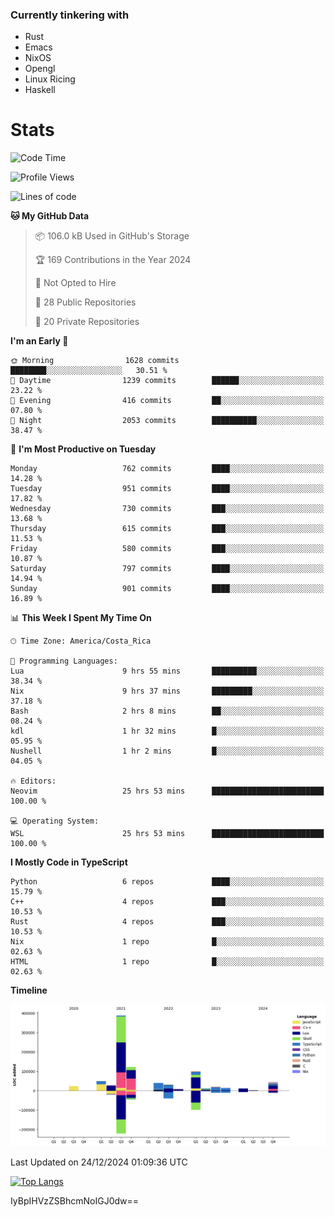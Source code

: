 ### Currently tinkering with
 - Rust
 - Emacs
 - NixOS
 - Opengl
 - Linux Ricing
 - Haskell

# Stats
<!--START_SECTION:waka-->
![Code Time](http://img.shields.io/badge/Code%20Time-1%2C052%20hrs%2020%20mins-blue)

![Profile Views](http://img.shields.io/badge/Profile%20Views-0-blue)

![Lines of code](https://img.shields.io/badge/From%20Hello%20World%20I%27ve%20Written-894.7%20thousand%20lines%20of%20code-blue)

**🐱 My GitHub Data** 

> 📦 106.0 kB Used in GitHub's Storage 
 > 
> 🏆 169 Contributions in the Year 2024
 > 
> 🚫 Not Opted to Hire
 > 
> 📜 28 Public Repositories 
 > 
> 🔑 20 Private Repositories 
 > 
**I'm an Early 🐤** 

```text
🌞 Morning                1628 commits        ████████░░░░░░░░░░░░░░░░░   30.51 % 
🌆 Daytime                1239 commits        ██████░░░░░░░░░░░░░░░░░░░   23.22 % 
🌃 Evening                416 commits         ██░░░░░░░░░░░░░░░░░░░░░░░   07.80 % 
🌙 Night                  2053 commits        ██████████░░░░░░░░░░░░░░░   38.47 % 
```
📅 **I'm Most Productive on Tuesday** 

```text
Monday                   762 commits         ████░░░░░░░░░░░░░░░░░░░░░   14.28 % 
Tuesday                  951 commits         ████░░░░░░░░░░░░░░░░░░░░░   17.82 % 
Wednesday                730 commits         ███░░░░░░░░░░░░░░░░░░░░░░   13.68 % 
Thursday                 615 commits         ███░░░░░░░░░░░░░░░░░░░░░░   11.53 % 
Friday                   580 commits         ███░░░░░░░░░░░░░░░░░░░░░░   10.87 % 
Saturday                 797 commits         ████░░░░░░░░░░░░░░░░░░░░░   14.94 % 
Sunday                   901 commits         ████░░░░░░░░░░░░░░░░░░░░░   16.89 % 
```


📊 **This Week I Spent My Time On** 

```text
🕑︎ Time Zone: America/Costa_Rica

💬 Programming Languages: 
Lua                      9 hrs 55 mins       ██████████░░░░░░░░░░░░░░░   38.34 % 
Nix                      9 hrs 37 mins       █████████░░░░░░░░░░░░░░░░   37.18 % 
Bash                     2 hrs 8 mins        ██░░░░░░░░░░░░░░░░░░░░░░░   08.24 % 
kdl                      1 hr 32 mins        █░░░░░░░░░░░░░░░░░░░░░░░░   05.95 % 
Nushell                  1 hr 2 mins         █░░░░░░░░░░░░░░░░░░░░░░░░   04.05 % 

🔥 Editors: 
Neovim                   25 hrs 53 mins      █████████████████████████   100.00 % 

💻 Operating System: 
WSL                      25 hrs 53 mins      █████████████████████████   100.00 % 
```

**I Mostly Code in TypeScript** 

```text
Python                   6 repos             ████░░░░░░░░░░░░░░░░░░░░░   15.79 % 
C++                      4 repos             ███░░░░░░░░░░░░░░░░░░░░░░   10.53 % 
Rust                     4 repos             ███░░░░░░░░░░░░░░░░░░░░░░   10.53 % 
Nix                      1 repo              █░░░░░░░░░░░░░░░░░░░░░░░░   02.63 % 
HTML                     1 repo              █░░░░░░░░░░░░░░░░░░░░░░░░   02.63 % 
```



**Timeline**

![Lines of Code chart](https://raw.githubusercontent.com/PandeCode/PandeCode/main/assets/bar_graph.png)


 Last Updated on 24/12/2024 01:09:36 UTC
<!--END_SECTION:waka-->
<!-- 
[![PandeCode's GitHub stats](https://github-readme-stats.vercel.app/api?username=PandeCode&theme=dracula&hide_border=true&show_icons=true)](https://github.com/anuraghazra/github-readme-stats)
-->
[![Top Langs](https://github-readme-stats.vercel.app/api/top-langs/?username=PandeCode&layout=compact&theme=dracula&hide_border=true)](https://github.com/anuraghazra/github-readme-stats)

IyBpIHVzZSBhcmNoIGJ0dw==
